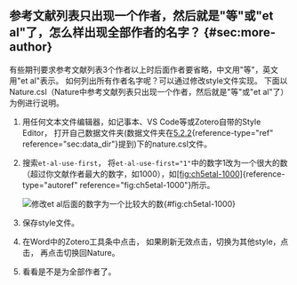 ## 参考文献列表只出现一个作者，然后就是"等"或"et al"了，怎么样出现全部作者的名字？ {#sec:more-author}

有些期刊要求参考文献列表3个作者以上时后面作者要省略，中文用"等"，英文用"et
al"表示。 如何列出所有作者名字呢？可以通过修改style文件实现。
下面以Nature.csl（Nature中参考文献列表只出现一个作者，然后就是"等"或"et
al"了）为例进行说明。

1.  用任何文本文件编辑器，如记事本、VS Code等或Zotero自带的Style
    Editor，
    打开自己数据文件夹(数据文件夹在[5.2.2](#sec:data_dir){reference-type="ref"
    reference="sec:data_dir"}提到)下的nature.csl文件。

2.  搜索`et-al-use-first`，
    将`et-al-use-first="1"`中的数字1改为一个很大的数
    （超过你文献作者最大的数字，如1000），如[\[fig:ch5etal-1000\]](#fig:ch5etal-1000){reference-type="autoref"
    reference="fig:ch5etal-1000"}所示。

    ![修改et
    al后面的数字为一个比较大的数](ch5etal-1000){#fig:ch5etal-1000}

3.  保存style文件。

4.  在Word中的Zotero工具条中点击，
    如果刷新无效点击，切换为其他style，点击， 再点击切换回Nature。

5.  看看是不是为全部作者了。

